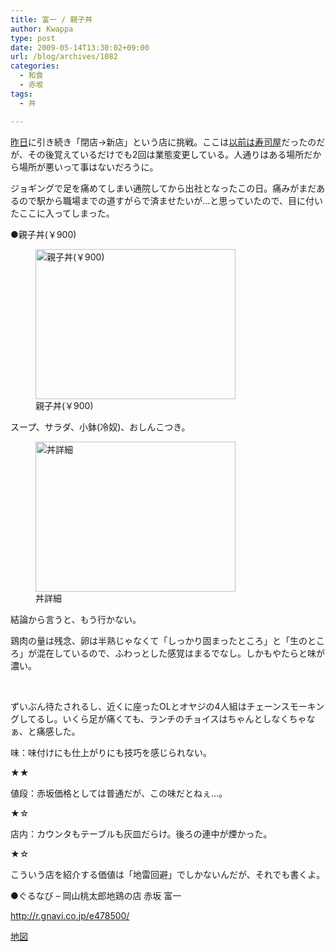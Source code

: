 ```yaml
---
title: 富一 / 親子丼
author: Kwappa
type: post
date: 2009-05-14T13:30:02+09:00
url: /blog/archives/1082
categories:
  - 和食
  - 赤坂
tags:
  - 丼

---
```

<a href="http://www.kwappa.net/blog/archives/1078" target="_blank" rel="noopener noreferrer">昨日</a>に引き続き「閉店→新店」という店に挑戦。ここは<a href="http://www.kwappa.net/blog/archives/54" target="_blank" rel="noopener noreferrer">以前は寿司屋</a>だったのだが、その後覚えているだけでも2回は業態変更している。人通りはある場所だから場所が悪いって事はないだろうに。
  
ジョギングで足を痛めてしまい通院してから出社となったこの日。痛みがまだあるので駅から職場までの道すがらで済ませたいが…と思っていたので、目に付いたここに入ってしまった。
  
●親子丼(￥900)
  
<figure id="attachment_1083" aria-describedby="caption-attachment-1083" style="width: 320px" class="wp-caption alignleft"><img src="/blog/images/2009/06/09-05-13_13-30.jpg" alt="親子丼(￥900)" title="親子丼(￥900)" width="320" height="240" class="size-medium wp-image-1083" /><figcaption id="caption-attachment-1083" class="wp-caption-text">親子丼(￥900)</figcaption></figure>
  
スープ、サラダ、小鉢(冷奴)、おしんこつき。<br style="clear:both;" />
  
<figure id="attachment_1084" aria-describedby="caption-attachment-1084" style="width: 320px" class="wp-caption alignright"><img src="/blog/images/2009/06/09-05-13_13-31.jpg" alt="丼詳細" title="丼詳細" width="320" height="240" class="size-medium wp-image-1084" /><figcaption id="caption-attachment-1084" class="wp-caption-text">丼詳細</figcaption></figure>
  
結論から言うと、もう行かない。
  
鶏肉の量は残念、卵は半熟じゃなくて「しっかり固まったところ」と「生のところ」が混在しているので、ふわっとした感覚はまるでなし。しかもやたらと味が濃い。
  
<br style="clear:both;" />
  
ずいぶん待たされるし、近くに座ったOLとオヤジの4人組はチェーンスモーキングしてるし。いくら足が痛くても、ランチのチョイスはちゃんとしなくちゃなぁ、と痛感した。
  
味：味付けにも仕上がりにも技巧を感じられない。
  
★★
  
値段：赤坂価格としては普通だが、この味だとねぇ…。
  
★☆
  
店内：カウンタもテーブルも灰皿だらけ。後ろの連中が煙かった。
  
★☆
  
こういう店を紹介する価値は「地雷回避」でしかないんだが、それでも書くよ。
  
●ぐるなび &#8211; 岡山桃太郎地鶏の店 赤坂 富一
  
http://r.gnavi.co.jp/e478500/
  
<a href="http://maps.google.co.jp/maps?lr=lang_ja&#038;oe=utf-8&#038;client=firefox-a&#038;ie=UTF8&#038;q=%E8%B5%A4%E5%9D%82%E3%80%80%E5%AF%8C%E4%B8%80&#038;fb=1&#038;split=1&#038;gl=jp&#038;cid=13637116139020535553&#038;li=lmd&#038;z=16&#038;iwloc=A" target="_blank" rel="noopener noreferrer">地図</a>
